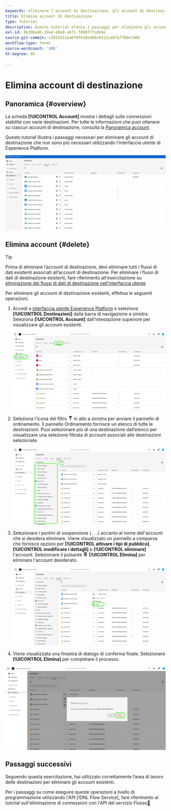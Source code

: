 ```yaml
---
keywords: eliminare l'account di destinazione, gli account di destinazione, come eliminare gli account
title: Elimina account di destinazione
type: Tutorial
description: Questo tutorial elenca i passaggi per eliminare gli account di destinazione nell’interfaccia utente di Adobe Experience Platform
exl-id: 9b39ba4b-19a4-48a8-a6f1-f860777cdb9e
source-git-commit: c2832821ea6f9f630e480c6412ca07af788efd66
workflow-type: tm+mt
source-wordcount: '305'
ht-degree: 0%

---
```


# Elimina account di destinazione

## Panoramica {#overview}

La scheda **[!UICONTROL Account]** mostra i dettagli sulle connessioni stabilite con varie destinazioni. Per tutte le informazioni che puoi ottenere su ciascun account di destinazione, consulta la [Panoramica account](../ui/destinations-workspace.md#accounts).

Questo tutorial illustra i passaggi necessari per eliminare gli account di destinazione che non sono più necessari utilizzando l’interfaccia utente di Experience Platform.

![Scheda Account](../assets/ui/update-accounts/destination-accounts.png)

## Elimina account {#delete}

>[!TIP]
>
>Prima di eliminare l’account di destinazione, devi eliminare tutti i flussi di dati esistenti associati all’account di destinazione. Per eliminare i flussi di dati di destinazione esistenti, fare riferimento all&#39;esercitazione su [eliminazione dei flussi di dati di destinazione nell&#39;interfaccia utente](./delete-destinations.md).

Per eliminare gli account di destinazione esistenti, effettua le seguenti operazioni.

1. Accedi a [interfaccia utente Experience Platform](https://platform.adobe.com/) e seleziona **[!UICONTROL Destinazioni]** dalla barra di navigazione a sinistra. Seleziona **[!UICONTROL Account]** dall&#39;intestazione superiore per visualizzare gli account esistenti.

   ![Scheda Account](../assets/ui/delete-accounts/accounts-tab.png)

2. Seleziona l&#39;icona del filtro ![Icona filtro](/help/images/icons/filter.png) in alto a sinistra per avviare il pannello di ordinamento. Il pannello Ordinamento fornisce un elenco di tutte le destinazioni. Puoi selezionare più di una destinazione dall’elenco per visualizzare una selezione filtrata di account associati alle destinazioni selezionate.

   ![Filtra destinazioni](../assets/ui/delete-accounts/filter-accounts.png)

3. Selezionare i puntini di sospensione (`...`) accanto al nome dell&#39;account che si desidera eliminare. Viene visualizzato un pannello a comparsa che fornisce opzioni per **[!UICONTROL attivare i tipi di pubblico]**, **[!UICONTROL modificare i dettagli]** e **[!UICONTROL eliminare]** l&#39;account. Selezionare il pulsante ![Elimina](/help/images/icons/delete.png) **[!UICONTROL Elimina]** per eliminare l&#39;account desiderato.

   ![Elimina account di destinazione](../assets/ui/delete-accounts/delete-accounts.png)

4. Viene visualizzata una finestra di dialogo di conferma finale. Selezionare **[!UICONTROL Elimina]** per completare il processo.

![Conferma eliminazione account](../assets/ui/delete-accounts/confirm-account-deletion.png)

## Passaggi successivi

Seguendo questa esercitazione, hai utilizzato correttamente l’area di lavoro delle destinazioni per eliminare gli account esistenti.

Per i passaggi su come eseguire queste operazioni a livello di programmazione utilizzando l&#39;API [!DNL Flow Service], fare riferimento al tutorial sull&#39;eliminazione di connessioni con l&#39;API del servizio Flusso[&#128279;](../api/delete-destination-account.md)

